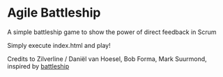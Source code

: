 # Agile Battleship

A simple battleship game to show the power of direct feedback in Scrum

Simply execute index.html and play!

Credits to Zilverline / Daniël van Hoesel, Bob Forma, Mark Suurmond, inspired by  [battleship](https://github.com/zilverline/battleship)
